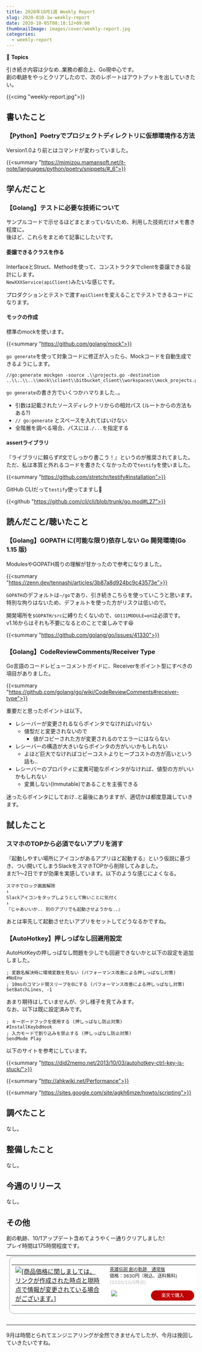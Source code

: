 ```yaml
---
title: 2020年10月1週 Weekly Report
slug: 2020-010-1w-weekly-report
date: 2020-10-05T08:18:12+09:00
thumbnailImage: images/cover/weekly-report.jpg
categories:
  - weekly-report
---
```


📰 **Topics**

引き続き内容は少なめ..業務の都合上、Go現中心です。  
創の軌跡をやっとクリアしたので、次のレポートはアウトプットを出していきたい。

<!--more-->

{{<cimg "weekly-report.jpg">}}

<!--toc-->


書いたこと
----------

### 【Python】Poetryでプロジェクトディレクトリに仮想環境作る方法

Version1.0より前とはコマンドが変わっていました。

{{<summary "https://mimizou.mamansoft.net/it-note/languages/python/poetry/snippets/#_6">}}


学んだこと
----------

### 【Golang】テストに必要な技術について

サンプルコードで示せるほどまとまっていないため、利用した技術だけメモ書き程度に。  
後ほど、これらをまとめて記事にしたいです。

#### 委譲できるクラスを作る

InterfaceとStruct、Methodを使って、コンストラクタでclientを委譲できる設計にします。  
`NewXXXService(apiClient)`みたいな感じです。

プロダクションとテストで渡す`apiClient`を変えることでテストできるコードになります。

#### モックの作成

標準のmockを使います。

{{<summary "https://github.com/golang/mock">}}

`go generate`を使って対象コードに修正が入ったら、Mockコードを自動生成できるようにします。

```
//go:generate mockgen -source .\\projects.go -destination ..\\..\\..\\mock\\client\\bitbucket_client\\workspaces\\mock_projects.go
```

`go generate`の書き方でいくつかハマりました..。

* 引数は記載されたソースディレクトリからの相対パス (ルートからの方法もある?)
* `// go:generate` とスペースを入れてはいけない
* 全階層を調べる場合、パスには`./...`を指定する

#### assertライブラリ

『ライブラリに頼らずif文でしっかり書こう！』というのが推奨されてました。  
ただ、私は本質と外れるコードを書きたくなかったので`testify`を使いました。

{{<summary "https://github.com/stretchr/testify#installation">}}

GitHub CLIだって`testify`使ってますし🤗

{{<github "https://github.com/cli/cli/blob/trunk/go.mod#L27">}}


読んだこと/聴いたこと
---------------------

### 【Golang】GOPATH に(可能な限り)依存しない Go 開発環境(Go 1.15 版)

ModulesやGOPATH周りの理解が甘かったので参考になりました。

{{<summary "https://zenn.dev/tennashi/articles/3b87a8d924bc9c43573e">}}

`GOPATH`のデフォルトは`~/go`であり、引き続きこちらを使っていこうと思います。  
特別な拘りはないため、デフォルトを使った方がリスクは低いので。

開発場所を`$GOPATH/src`に縛りたくないので、`GO111MODULE=on`は必須です。  
v1.16からはそれも不要になるとのことで楽しみです😆

{{<summary "https://github.com/golang/go/issues/41330">}}

### 【Golang】CodeReviewComments/Receiver Type

Go言語のコードレビューコメントガイドに、Receiverをポイント型にすべきの項目がありました。

{{<summary "https://github.com/golang/go/wiki/CodeReviewComments#receiver-type">}}

重要だと思ったポイントは以下。

* レシーバーが変更されるならポインタでなければいけない
  * 値型だと変更されないので
    * 値がコピーされた方が変更されるのでエラーにはならない
* レシーバーの構造が大きいならポインタの方がいいかもしれない
  * よほど巨大でなければコピーコストよりヒープコストの方が高いという話も..
* レシーバーのプロパティに変異可能なポインタがなければ、値型の方がいいかもしれない
  * 変異しない(Immutable)であることを主張できる

迷ったらポインタにしておけ..と最後にありますが、適切かは都度意識していきます。


試したこと
----------

### スマホのTOPから必須でないアプリを消す

『起動しやすい場所にアイコンがあるアプリほど起動する』という仮説に基づき、つい開いてしまうSlackをスマホTOPから削除してみました。  
まだ1～2日ですが効果を実感しています。以下のような感じによくなる。

```
スマホでロック画面解除
↓
Slackアイコンをタップしようとして無いことに気付く
↓
『じゃあいいか.. 別のアプリでも起動させようかな..』
```

あとは率先して起動させたいアプリをセットしてどうなるかですね。

### 【AutoHotkey】押しっぱなし回避用設定

AutoHotKeyの押しっぱなし問題を少しでも回避できないかと以下の設定を追加しました。

```ahk
; 変数名解決時に環境変数を見ない (パフォーマンス改善による押しっぱなし対策)
#NoEnv
; 10msのコマンド間スリープを0にする (パフォーマンス改善による押しっぱなし対策)
SetBatchLines, -1
```

あまり期待はしていませんが、少し様子を見てみます。  
なお、以下は既に設定済みです。

```ahk
; キーボードフックを使用する (押しっぱなし防止対策)
#InstallKeybdHook
; 入力モードで割り込みを禁止する (押しっぱなし防止対策)
SendMode Play
```

以下のサイトを参考にしています。

{{<summary "https://did2memo.net/2013/10/03/autohotkey-ctrl-key-is-stuck/">}}

{{<summary "http://ahkwiki.net/Performance">}}

{{<summary "https://sites.google.com/site/agkh6mze/howto/scripting">}}


調べたこと
----------

なし。

整備したこと
------------

なし。

今週のリリース
--------------

なし。

その他
------

創の軌跡、10/1アップデート含めてようやく一通りクリアしました!  
プレイ時間は175時間程度です。

<table border="0" cellpadding="0" cellspacing="0"><tr><td><div style="border:1px solid #95a5a6;border-radius:.75rem;background-color:#FFFFFF;width:504px;margin:0px;padding:5px;text-align:center;overflow:hidden;"><table><tr><td style="width:240px"><a href="https://hb.afl.rakuten.co.jp/ichiba/0bb611af.8b747228.0bb611b0.b536e084/?pc=https%3A%2F%2Fitem.rakuten.co.jp%2Fbook%2F16317895%2F&link_type=picttext&ut=eyJwYWdlIjoiaXRlbSIsInR5cGUiOiJwaWN0dGV4dCIsInNpemUiOiIyNDB4MjQwIiwibmFtIjoxLCJuYW1wIjoicmlnaHQiLCJjb20iOjEsImNvbXAiOiJkb3duIiwicHJpY2UiOjEsImJvciI6MSwiY29sIjoxLCJiYnRuIjoxLCJwcm9kIjowLCJhbXAiOmZhbHNlfQ%3D%3D" target="_blank" rel="nofollow sponsored noopener" style="word-wrap:break-word;"  ><img src="https://hbb.afl.rakuten.co.jp/hgb/0bb611af.8b747228.0bb611b0.b536e084/?me_id=1213310&item_id=20007019&pc=https%3A%2F%2Fthumbnail.image.rakuten.co.jp%2F%400_mall%2Fbook%2Fcabinet%2F8400%2F4956027128400.jpg%3F_ex%3D240x240&s=240x240&t=picttext" border="0" style="margin:2px" alt="[商品価格に関しましては、リンクが作成された時点と現時点で情報が変更されている場合がございます。]" title="[商品価格に関しましては、リンクが作成された時点と現時点で情報が変更されている場合がございます。]"></a></td><td style="vertical-align:top;width:248px;"><p style="font-size:12px;line-height:1.4em;text-align:left;margin:0px;padding:2px 6px;word-wrap:break-word"><a href="https://hb.afl.rakuten.co.jp/ichiba/0bb611af.8b747228.0bb611b0.b536e084/?pc=https%3A%2F%2Fitem.rakuten.co.jp%2Fbook%2F16317895%2F&link_type=picttext&ut=eyJwYWdlIjoiaXRlbSIsInR5cGUiOiJwaWN0dGV4dCIsInNpemUiOiIyNDB4MjQwIiwibmFtIjoxLCJuYW1wIjoicmlnaHQiLCJjb20iOjEsImNvbXAiOiJkb3duIiwicHJpY2UiOjEsImJvciI6MSwiY29sIjoxLCJiYnRuIjoxLCJwcm9kIjowLCJhbXAiOmZhbHNlfQ%3D%3D" target="_blank" rel="nofollow sponsored noopener" style="word-wrap:break-word;"  >英雄伝説 創の軌跡　通常版</a><br><span >価格：3630円（税込、送料無料)</span> <span style="color:#BBB">(2020/10/5時点)</span></p><div style="margin:10px;"><a href="https://hb.afl.rakuten.co.jp/ichiba/0bb611af.8b747228.0bb611b0.b536e084/?pc=https%3A%2F%2Fitem.rakuten.co.jp%2Fbook%2F16317895%2F&link_type=picttext&ut=eyJwYWdlIjoiaXRlbSIsInR5cGUiOiJwaWN0dGV4dCIsInNpemUiOiIyNDB4MjQwIiwibmFtIjoxLCJuYW1wIjoicmlnaHQiLCJjb20iOjEsImNvbXAiOiJkb3duIiwicHJpY2UiOjEsImJvciI6MSwiY29sIjoxLCJiYnRuIjoxLCJwcm9kIjowLCJhbXAiOmZhbHNlfQ%3D%3D" target="_blank" rel="nofollow sponsored noopener" style="word-wrap:break-word;"  ><img src="https://static.affiliate.rakuten.co.jp/makelink/rl.svg" style="float:left;max-height:27px;width:auto;margin-top:0"></a><a href="https://hb.afl.rakuten.co.jp/ichiba/0bb611af.8b747228.0bb611b0.b536e084/?pc=https%3A%2F%2Fitem.rakuten.co.jp%2Fbook%2F16317895%2F%3Fscid%3Daf_pc_bbtn&link_type=picttext&ut=eyJwYWdlIjoiaXRlbSIsInR5cGUiOiJwaWN0dGV4dCIsInNpemUiOiIyNDB4MjQwIiwibmFtIjoxLCJuYW1wIjoicmlnaHQiLCJjb20iOjEsImNvbXAiOiJkb3duIiwicHJpY2UiOjEsImJvciI6MSwiY29sIjoxLCJiYnRuIjoxLCJwcm9kIjowLCJhbXAiOmZhbHNlfQ==" target="_blank" rel="nofollow sponsored noopener" style="word-wrap:break-word;"  ><div style="float:right;width:41%;height:27px;background-color:#bf0000;color:#fff!important;font-size:12px;font-weight:500;line-height:27px;margin-left:1px;padding: 0 12px;border-radius:16px;cursor:pointer;text-align:center;">楽天で購入</div></a></div></td></tr></table></div><br><p style="color:#000000;font-size:12px;line-height:1.4em;margin:5px;word-wrap:break-word"></p></td></tr></table>

9月は時間とられてエンジニアリングが全然できませんでしたが、今月は挽回していきたいですね。

